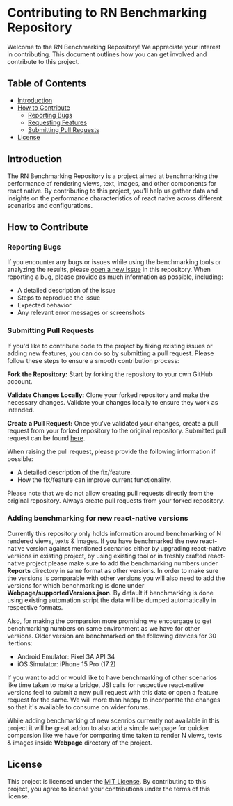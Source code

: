 # Contributing to RN Benchmarking Repository

Welcome to the RN Benchmarking Repository! We appreciate your interest in contributing. This document outlines how you can get involved and contribute to this project.

## Table of Contents

- [Introduction](#introduction)
- [How to Contribute](#how-to-contribute)
  - [Reporting Bugs](#reporting-bugs)
  - [Requesting Features](#requesting-features)
  - [Submitting Pull Requests](#submitting-pull-requests)
- [License](#license)

## Introduction

The RN Benchmarking Repository is a project aimed at benchmarking the performance of rendering views, text, images, and other components for react native. By contributing to this project, you'll help us gather data and insights on the performance characteristics of react native across different scenarios and configurations.
 

## How to Contribute

### Reporting Bugs

If you encounter any bugs or issues while using the benchmarking tools or analyzing the results, please [open a new issue](https://github.com/dream11/rn-benchmarking/issues) in this repository. When reporting a bug, please provide as much information as possible, including:

- A detailed description of the issue
- Steps to reproduce the issue
- Expected behavior
- Any relevant error messages or screenshots


### Submitting Pull Requests

If you'd like to contribute code to the project by fixing existing issues or adding new features, you can do so by submitting a pull request. Please follow these steps to ensure a smooth contribution process:

**Fork the Repository:** Start by forking the repository to your own GitHub account.

**Validate Changes Locally:** Clone your forked repository and make the necessary changes. Validate your changes locally to ensure they work as intended.

**Create a Pull Request:** Once you've validated your changes, create a pull request from your forked repository to the original repository. Submitted pull request can be found [here](https://github.com/dream11/rn-benchmarking/pulls).

When raising the pull request, please provide the following information if possible:
- A detailed description of the fix/feature.
- How the fix/feature can improve current functionality.

Please note that we do not allow creating pull requests directly from the original repository. Always create pull requests from your forked repository.

### Adding benchmarking for new react-native versions
 
 Currently this repository only holds information around benchmarking of N rendered views, texts & images. If you have benchmarked the new react-native version against mentioned scenarios either by upgrading react-native versions in existing project, by using existing tool or in freshly crafted react-native project please make sure to add the benchmarking numbers under **Reports** directory in same format as other versions. In order to make sure the versions is comparable with other versions you will also need to add the versions for which benchmarking is done under **Webpage/supportedVersions.json**. By default if benchmarking is done using existing automation script the data will be dumped automatically in respective formats.

 Also, for making the comparsion more promising we encourgage to get benchmarking numbers on same environment as we have for other versions.
 Older version are benchmarked on the following devices for 30 itertions:
 - Android Emulator: Pixel 3A API 34
 - iOS Simulator: iPhone 15 Pro (17.2)

 If you want to add or would like to have benchmarking of other scenarios like time taken to make a bridge, JSI calls for respective react-native versions feel to submit a new pull request with this data or open a feature request for the same.
 We will more than happy to incorporate the changes so that it's available to consume on wider forums.

 While adding benchmarking of new scenrios currently not available in this project it will be great addon to also add a simple webpage for quicker comparsion like we have for comparing time taken to render N views, texts & images inside **Webpage** directory of the project.


## License

This project is licensed under the [MIT License](./LICENSE). By contributing to this project, you agree to license your contributions under the terms of this license.